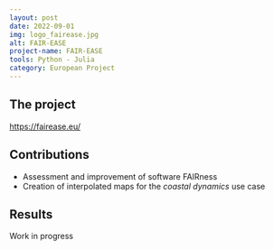 ```yaml
---
layout: post
date: 2022-09-01
img: logo_fairease.jpg
alt: FAIR-EASE 
project-name: FAIR-EASE
tools: Python - Julia
category: European Project
---
```


## The project

https://fairease.eu/

## Contributions

- Assessment and improvement of software FAIRness
- Creation of interpolated maps for the _coastal dynamics_ use case


## Results

Work in progress
